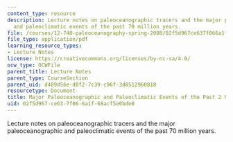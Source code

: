 ```yaml
---
content_type: resource
description: Lecture notes on paleoceanographic tracers and the major paleoceanographic
  and paleoclimatic events of the past 70 million years.
file: /courses/12-740-paleoceanography-spring-2008/02f5d967ce637f066a1f68acf5e0bde0_lec01.pdf
file_type: application/pdf
learning_resource_types:
- Lecture Notes
license: https://creativecommons.org/licenses/by-nc-sa/4.0/
ocw_type: OCWFile
parent_title: Lecture Notes
parent_type: CourseSection
parent_uid: d409d56e-d0f2-7c39-c96f-3d8512960818
resourcetype: Document
title: Major Paleoceanographic and Paleoclimatic Events of the Past 2 Million Years
uid: 02f5d967-ce63-7f06-6a1f-68acf5e0bde0
---
```

Lecture notes on paleoceanographic tracers and the major paleoceanographic and paleoclimatic events of the past 70 million years.